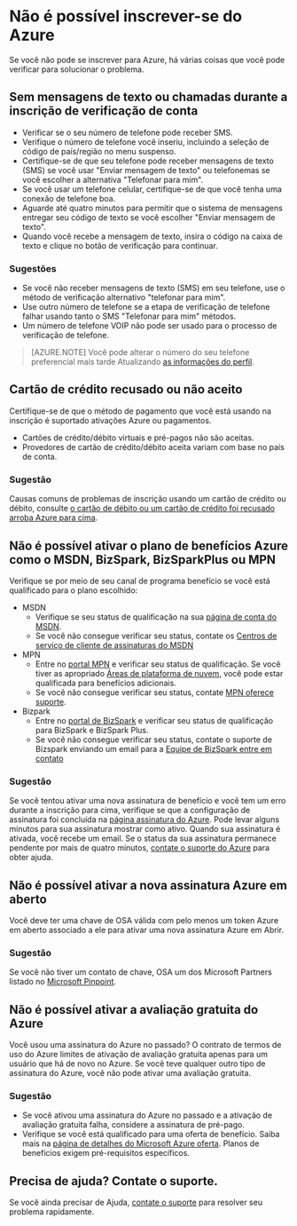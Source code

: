 <properties
    pageTitle="Solucionar problemas de entrada Azure cima problemas | Microsoft Azure"
    description="Descreve como solucionar alguns comuns de entrada Azure cima problemas."
    services=""
    documentationCenter=""
    authors="JiangChen79"
    manager="felixwu"
    editor=""
    tags="billing,top-support-issue"/>

<tags
    ms.service="billing"
    ms.workload="na"
    ms.tgt_pltfrm="ibiza"
    ms.devlang="na"
    ms.topic="article"
    ms.date="10/25/2016"
    ms.author="cjiang"/>

# <a name="i-cant-sign-up-for-azure"></a>Não é possível inscrever-se do Azure

Se você não pode se inscrever para Azure, há várias coisas que você pode verificar para solucionar o problema.

## <a name="no-text-messages-or-calls-during-sign-up-account-verification"></a>Sem mensagens de texto ou chamadas durante a inscrição de verificação de conta 

- Verificar se o seu número de telefone pode receber SMS.
- Verifique o número de telefone você inseriu, incluindo a seleção de código de país/região no menu suspenso.
- Certifique-se de que seu telefone pode receber mensagens de texto (SMS) se você usar "Enviar mensagem de texto" ou telefonemas se você escolher a alternativa "Telefonar para mim".
- Se você usar um telefone celular, certifique-se de que você tenha uma conexão de telefone boa.
- Aguarde até quatro minutos para permitir que o sistema de mensagens entregar seu código de texto se você escolher "Enviar mensagem de texto".
- Quando você recebe a mensagem de texto, insira o código na caixa de texto e clique no botão de verificação para continuar.

### <a name="suggestions"></a>Sugestões

- Se você não receber mensagens de texto (SMS) em seu telefone, use o método de verificação alternativo "telefonar para mim".
- Use outro número de telefone se a etapa de verificação de telefone falhar usando tanto o SMS "Telefonar para mim" métodos.
- Um número de telefone VOIP não pode ser usado para o processo de verificação de telefone.

>[AZURE.NOTE] Você pode alterar o número do seu telefone preferencial mais tarde Atualizando [as informações do perfil](billing-how-to-change-azure-account-profile.md).

## <a name="credit-card-declined-or-not-accepted"></a>Cartão de crédito recusado ou não aceito

Certifique-se de que o método de pagamento que você está usando na inscrição é suportado ativações Azure ou pagamentos.

- Cartões de crédito/débito virtuais e pré-pagos não são aceitas.
- Provedores de cartão de crédito/débito aceita variam com base no país de conta.

### <a name="suggestion"></a>Sugestão

Causas comuns de problemas de inscrição usando um cartão de crédito ou débito, consulte [o cartão de débito ou um cartão de crédito foi recusado arroba Azure para cima](billing-credit-card-fails-during-azure-sign-up.md).

## <a name="cant-activate-azure-benefit-plan-like-msdn-bizspark-bizsparkplus-or-mpn"></a>Não é possível ativar o plano de benefícios Azure como o MSDN, BizSpark, BizSparkPlus ou MPN

Verifique se por meio de seu canal de programa benefício se você está qualificado para o plano escolhido:

- MSDN
    - Verifique se seu status de qualificação na sua [página de conta do MSDN](https://msdn.microsoft.com/subscriptions/manage/default.aspx).
    - Se você não consegue verificar seu status, contate os [Centros de serviço de cliente de assinaturas do MSDN](https://msdn.microsoft.com/subscriptions/contactus.aspx)
- MPN
    - Entre no [portal MPN](https://mspartner.microsoft.com/en/us/Pages/Locale.aspx) e verificar seu status de qualificação. Se você tiver as apropriado [Áreas de plataforma de nuvem](https://mspartner.microsoft.com/en/us/pages/membership/cloud-platform-competency.aspx), você pode estar qualificada para benefícios adicionais.
    - Se você não consegue verificar seu status, contate [MPN oferece suporte](https://mspartner.microsoft.com/en/us/Pages/Support/Premium/contact-support.aspx).
- Bizpark
    - Entre no [portal de BizSpark](https://www.microsoft.com/bizspark/default.aspx#start-two) e verificar seu status de qualificação para BizSpark e BizSpark Plus.
    - Se você não consegue verificar seu status, contate o suporte de Bizspark enviando um email para a [Equipe de BizSpark entre em contato](mailto:bizspark@microsoft.com?subject=BizSpark%20Support&body=Thank%20you%20for%20contacting%20BizSpark.%20Please%20provide%20as%20much%20of%20the%20following%20information%20as%20possible,%20as%20it%20will%20help%20expedite%20our%20response%20to%20you.%0aContact%20name:%0aStartup%20name:%0aMicrosoft%20Account/Live%20ID:%0aSpecific%20description%20of%20issue%20experienced%20or%20question:%0a%0aThank%20you,%0a%0aThe%20BizSpark%20Team)

### <a name="suggestion"></a>Sugestão

Se você tentou ativar uma nova assinatura de benefício e você tem um erro durante a inscrição para cima, verifique se que a configuração de assinatura foi concluída na [página assinatura do Azure](http://account.windowsazure.com/Subscriptions). Pode levar alguns minutos para sua assinatura mostrar como ativo. Quando sua assinatura é ativada, você recebe um email. Se o status da sua assinatura permanece pendente por mais de quatro minutos, [contate o suporte do Azure](http://go.microsoft.com/fwlink/?linkid=544831&clcid=0x409) para obter ajuda.

## <a name="cant-activate-new-azure-in-open-subscription"></a>Não é possível ativar a nova assinatura Azure em aberto

Você deve ter uma chave de OSA válida com pelo menos um token Azure em aberto associado a ele para ativar uma nova assinatura Azure em Abrir.

### <a name="suggestion"></a>Sugestão

Se você não tiver um contato de chave, OSA um dos Microsoft Partners listado no [Microsoft Pinpoint](http://pinpoint.microsoft.com/).

## <a name="cant-activate-azure-free-trial"></a>Não é possível ativar a avaliação gratuita do Azure

Você usou uma assinatura do Azure no passado? O contrato de termos de uso do Azure limites de ativação de avaliação gratuita apenas para um usuário que há de novo no Azure. Se você teve qualquer outro tipo de assinatura do Azure, você não pode ativar uma avaliação gratuita.

### <a name="suggestion"></a>Sugestão

-  Se você ativou uma assinatura do Azure no passado e a ativação de avaliação gratuita falha, considere a assinatura de pré-pago. 
-  Verifique se você está qualificado para uma oferta de benefício. Saiba mais na [página de detalhes do Microsoft Azure oferta](https://azure.microsoft.com/support/legal/offer-details/). Planos de benefícios exigem pré-requisitos específicos.

## <a name="need-help-contact-support"></a>Precisa de ajuda? Contate o suporte. 

Se você ainda precisar de Ajuda, [contate o suporte](https://portal.azure.com/?#blade/Microsoft_Azure_Support/HelpAndSupportBlade) para resolver seu problema rapidamente. 
